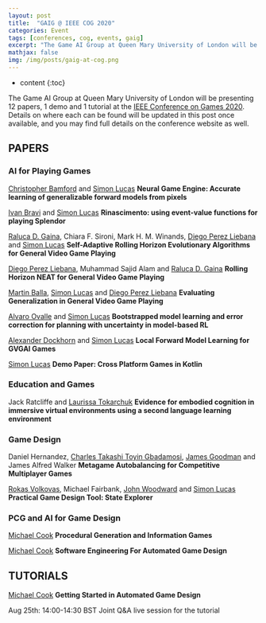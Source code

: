 ```yaml
---
layout: post
title:  "GAIG @ IEEE COG 2020"
categories: Event
tags: [conferences, cog, events, gaig]
excerpt: "The Game AI Group at Queen Mary University of London will be presenting 12 papers, 1 demo and 1 tutorial at the IEEE Conference on Games 2020. Details on where each can be found will be updated in this post once available, and you may find full details on the conference website as well."
mathjax: false
img: /img/posts/gaig-at-cog.png
---
```


* content
{:toc}

The Game AI Group at Queen Mary University of London will be presenting 12 papers, 1 demo and 1 tutorial at the [IEEE Conference on Games 2020](http://ieee-cog.org). Details on where each can be found will be updated in this post once available, and you may find full details on the conference website as well.

## PAPERS

### AI for Playing Games

[Christopher Bamford](/members/Chris-Bamford) and [Simon Lucas](/members/Simon-Lucas)
**Neural Game Engine: Accurate learning of generalizable forward models from pixels**

[Ivan Bravi](/members/Ivan-Bravi) and [Simon Lucas](/members/Simon-Lucas)
**Rinascimento: using event-value functions for playing Splendor**

[Raluca D. Gaina](/members/Raluca-Gaina), Chiara F. Sironi, Mark H. M. Winands, [Diego Perez Liebana](/members/Diego-Perez-Liebana) and [Simon Lucas](/members/Simon-Lucas)
**Self-Adaptive Rolling Horizon Evolutionary Algorithms for General Video Game Playing**

[Diego Perez Liebana](/members/Diego-Perez-Liebana), Muhammad Sajid Alam and [Raluca D. Gaina](/members/Raluca-Gaina)
**Rolling Horizon NEAT for General Video Game Playing**

[Martin Balla](/members/Martin-Balla), [Simon Lucas](/members/Simon-Lucas) and [Diego Perez Liebana](/members/Diego-Perez-Liebana)
**Evaluating Generalization in General Video Game Playing**

[Alvaro Ovalle](/members/Alvaro-Ovalle) and [Simon Lucas](/members/Simon-Lucas)
**Bootstrapped model learning and error correction for planning with uncertainty in model-based RL**

[Alexander Dockhorn](/members/Alexander-Dockhorn) and [Simon Lucas](/members/Simon-Lucas)
**Local Forward Model Learning for GVGAI Games**

[Simon Lucas](/members/Simon-Lucas)
**Demo Paper: Cross Platform Games in Kotlin**

### Education and Games

Jack Ratcliffe and [Laurissa Tokarchuk](/members/Laurissa-Tokarchuk)
**Evidence for embodied cognition in immersive virtual environments using a second language learning environment**


### Game Design

Daniel Hernandez, [Charles Takashi Toyin Gbadamosi](/members/Charles-Gbadamosi), [James Goodman](/members/James-Goodman) and James Alfred Walker
**Metagame Autobalancing for Competitive Multiplayer Games**

[Rokas Volkovas](/members/Rokas-Volkovas), Michael Fairbank, [John Woodward](/members/John-Woodward) and [Simon Lucas](/members/Simon-Lucas)
**Practical Game Design Tool: State Explorer**

### PCG and AI for Game Design

[Michael Cook](/members/Mike-Cook)
**Procedural Generation and Information Games**

[Michael Cook](/members/Mike-Cook)
**Software Engineering For Automated Game Design**


## TUTORIALS

[Michael Cook](/members/Mike-Cook)
**Getting Started in Automated Game Design**

Aug 25th:  14:00-14:30 BST Joint Q&A live session for the tutorial
